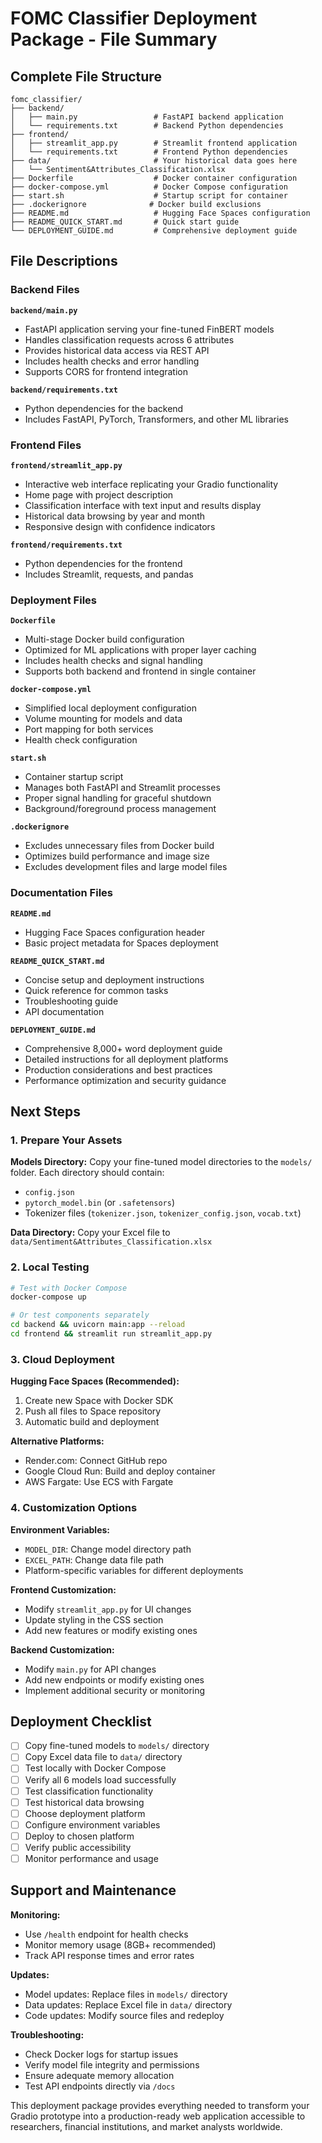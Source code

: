 # FOMC Classifier Deployment Package - File Summary

## Complete File Structure

```
fomc_classifier/
├── backend/
│   ├── main.py                 # FastAPI backend application
│   └── requirements.txt        # Backend Python dependencies
├── frontend/
│   ├── streamlit_app.py        # Streamlit frontend application
│   └── requirements.txt        # Frontend Python dependencies
├── data/                       # Your historical data goes here
│   └── Sentiment&Attributes_Classification.xlsx
├── Dockerfile                  # Docker container configuration
├── docker-compose.yml          # Docker Compose configuration
├── start.sh                    # Startup script for container
├── .dockerignore              # Docker build exclusions
├── README.md                   # Hugging Face Spaces configuration
├── README_QUICK_START.md       # Quick start guide
└── DEPLOYMENT_GUIDE.md         # Comprehensive deployment guide
```

## File Descriptions

### Backend Files

**`backend/main.py`**
- FastAPI application serving your fine-tuned FinBERT models
- Handles classification requests across 6 attributes
- Provides historical data access via REST API
- Includes health checks and error handling
- Supports CORS for frontend integration

**`backend/requirements.txt`**
- Python dependencies for the backend
- Includes FastAPI, PyTorch, Transformers, and other ML libraries

### Frontend Files

**`frontend/streamlit_app.py`**
- Interactive web interface replicating your Gradio functionality
- Home page with project description
- Classification interface with text input and results display
- Historical data browsing by year and month
- Responsive design with confidence indicators

**`frontend/requirements.txt`**
- Python dependencies for the frontend
- Includes Streamlit, requests, and pandas

### Deployment Files

**`Dockerfile`**
- Multi-stage Docker build configuration
- Optimized for ML applications with proper layer caching
- Includes health checks and signal handling
- Supports both backend and frontend in single container

**`docker-compose.yml`**
- Simplified local deployment configuration
- Volume mounting for models and data
- Port mapping for both services
- Health check configuration

**`start.sh`**
- Container startup script
- Manages both FastAPI and Streamlit processes
- Proper signal handling for graceful shutdown
- Background/foreground process management

**`.dockerignore`**
- Excludes unnecessary files from Docker build
- Optimizes build performance and image size
- Excludes development files and large model files

### Documentation Files

**`README.md`**
- Hugging Face Spaces configuration header
- Basic project metadata for Spaces deployment

**`README_QUICK_START.md`**
- Concise setup and deployment instructions
- Quick reference for common tasks
- Troubleshooting guide
- API documentation

**`DEPLOYMENT_GUIDE.md`**
- Comprehensive 8,000+ word deployment guide
- Detailed instructions for all deployment platforms
- Production considerations and best practices
- Performance optimization and security guidance

## Next Steps

### 1. Prepare Your Assets

**Models Directory:**
Copy your fine-tuned model directories to the `models/` folder. Each directory should contain:
- `config.json`
- `pytorch_model.bin` (or `.safetensors`)
- Tokenizer files (`tokenizer.json`, `tokenizer_config.json`, `vocab.txt`)

**Data Directory:**
Copy your Excel file to `data/Sentiment&Attributes_Classification.xlsx`

### 2. Local Testing

```bash
# Test with Docker Compose
docker-compose up

# Or test components separately
cd backend && uvicorn main:app --reload
cd frontend && streamlit run streamlit_app.py
```

### 3. Cloud Deployment

**Hugging Face Spaces (Recommended):**
1. Create new Space with Docker SDK
2. Push all files to Space repository
3. Automatic build and deployment

**Alternative Platforms:**
- Render.com: Connect GitHub repo
- Google Cloud Run: Build and deploy container
- AWS Fargate: Use ECS with Fargate

### 4. Customization Options

**Environment Variables:**
- `MODEL_DIR`: Change model directory path
- `EXCEL_PATH`: Change data file path
- Platform-specific variables for different deployments

**Frontend Customization:**
- Modify `streamlit_app.py` for UI changes
- Update styling in the CSS section
- Add new features or modify existing ones

**Backend Customization:**
- Modify `main.py` for API changes
- Add new endpoints or modify existing ones
- Implement additional security or monitoring

## Deployment Checklist

- [ ] Copy fine-tuned models to `models/` directory
- [ ] Copy Excel data file to `data/` directory
- [ ] Test locally with Docker Compose
- [ ] Verify all 6 models load successfully
- [ ] Test classification functionality
- [ ] Test historical data browsing
- [ ] Choose deployment platform
- [ ] Configure environment variables
- [ ] Deploy to chosen platform
- [ ] Verify public accessibility
- [ ] Monitor performance and usage

## Support and Maintenance

**Monitoring:**
- Use `/health` endpoint for health checks
- Monitor memory usage (8GB+ recommended)
- Track API response times and error rates

**Updates:**
- Model updates: Replace files in `models/` directory
- Data updates: Replace Excel file in `data/` directory
- Code updates: Modify source files and redeploy

**Troubleshooting:**
- Check Docker logs for startup issues
- Verify model file integrity and permissions
- Ensure adequate memory allocation
- Test API endpoints directly via `/docs`

This deployment package provides everything needed to transform your Gradio prototype into a production-ready web application accessible to researchers, financial institutions, and market analysts worldwide.

